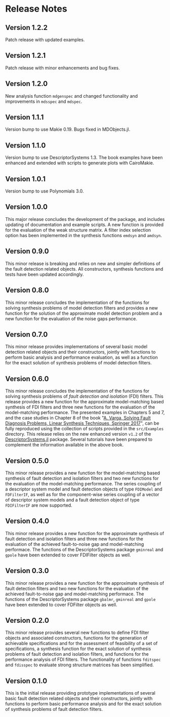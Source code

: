 # Release Notes

## Version 1.2.2

Patch release with updated examples.  

## Version 1.2.1

Patch release with minor enhancements and bug fixes.  

## Version 1.2.0

New analysis function `mdgenspec` and changed functionality and improvements in `mdsspec` and `mdspec`.  

## Version 1.1.1

Version bump to use Makie 0.19. Bugs fixed in MDObjects.jl.

## Version 1.1.0

Version bump to use DescriptorSystems 1.3. The book examples have been enhanced and 
extended with scripts to generate plots with CairoMakie.

## Version 1.0.1

Version bump to use Polynomials 3.0.

## Version 1.0.0 

This major release concludes the development of the package, and includes updating of documentation and example scripts. A new function is provided for the evaluation of the weak structure matrix. A filter index selection option has been implemented in the synthesis functions `emdsyn` and `amdsyn`.

## Version 0.9.0 

This minor release is breaking and relies on new and simpler definitions of the fault detection related objects. All constructors, synthesis functions and tests have been updated accordingly. 

## Version 0.8.0 

This minor release concludes the implementation of the functions for solving synthesis problems of 
model detection filters and provides a new function for the solution of the approximate model detection problem and a new function for the evaluation of the noise gaps performance. 

## Version 0.7.0 

This minor release provides implementations of several basic model detection related objects and their constructors, jointly with functions to perform basic analysis and performance evaluation, as well as a function for the exact solution of synthesis problems of model detection filters. 

## Version 0.6.0 

This minor release concludes the implementation of the functions for solving synthesis problems of _fault detection and isolation_ (FDI) filters. This release provides a new function for the approximate model-matching based synthesis of FDI filters and three new functions for the evaluation of the model-matching performance. The presented examples in Chapters 5 and 7, and the case studies in Chapter 8 of the book 
"[A. Varga, Solving Fault Diagnosis Problems, Linear Synthesis Techniques, Springer 2017](https://www.springer.com/us/book/9783319515588)", can be fully reproduced using the collection of scripts provided in the `src/Examples` directory.  This release relies on the new enhanced version `v1.2` of the [DescriptorSystems.jl](https://github.com/andreasvarga/DescriptorSystems.jl) package. Several tutorials have been prepared to complement the information available in the above book.

## Version 0.5.0 

This minor release provides a new function for the model-matching based synthesis of fault detection and isolation filters and two new functions for the evaluation of the model-matching performance. The series coupling of a descriptor system model and fault detection objects of type `FDIModel` and `FDFilterIF`, as well as for the component-wise series coupling of a vector of descriptor system models and a fault detection object of type `FDIFilterIF` are now supported. 

## Version 0.4.0 

This minor release provides a new function for the approximate synthesis of fault detection and isolation filters and three new functions for the evaluation of the achieved fault-to-noise gap and model-matching performace. The functions of the DescriptorSystems package  `gminreal` and `gpole` have been extended to cover FDIFilter objects as well. 

## Version 0.3.0 

This minor release provides a new function for the approximate synthesis of fault detection filters and two new functions for the evaluation of the achieved fault-to-noise gap and model-matching performace. The functions of the DescriptorSystems package  `gbalmr`, `gminreal` and `gpole` have been extended to cover FDFilter objects as well. 

## Version 0.2.0 

This minor release provides several new functions to define FDI filter objects and associated constructors, functions for the generation of achievable specifications and for the assessment of feasibility of a set of specifications, a synthesis function for the exact solution of synthesis problems of fault detection and isolation filters, and functions for the performance analysis of FDI filters. The functionality of functions `fditspec` and `fdisspec` to evaluate strong structure matrices has been simplified.

## Version 0.1.0

This is the initial release providing prototype implementations of several basic fault detection related objects and their constructors, jointly with functions to perform basic performance analysis and for the exact solution of synthesis problems of fault detection filters.  
